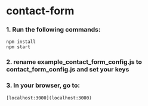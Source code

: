 # contact-form

### 1. Run the following commands:
```
npm install
npm start
```

### 2. rename **example_contact_form_config.js** to **contact_form_config.js** and set your keys

### 3. In your browser, go to:
```
[localhost:3000](localhost:3000)
```